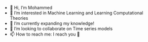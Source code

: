 - 👋 Hi, I’m Mohammed
- 👀 I’m interested in Machine Learning and Learning Computational Theories
- 🌱 I’m currently expanding my knowledge!
- 💞️ I’m looking to collaborate on Time series models 
- 📫 How to reach me: I reach you 👀

<!---
MohdCS0/MohdCS0 is a ✨ special ✨ repository because its `README.md` (this file) appears on your GitHub profile.
You can click the Preview link to take a look at your changes.
--->
